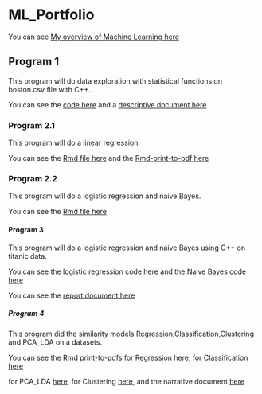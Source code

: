 # ML_Portfolio
 You can see [My overview of Machine Learning here](ML_Overview.pdf) 


## Program 1

This program will do data exploration with statistical  functions on boston.csv file with C++.

You can see the [code here](Program_1.cpp) and a [descriptive document here](boston_document.pdf)


### Program 2.1

This program will do a linear regression.

You can see the [Rmd file here](regression.Rmd) and the [Rmd-print-to-pdf here](regression.pdf)


### Program 2.2

This program will do a logistic regression and naive Bayes.

You can see the [Rmd file here](Classification.Rmd)

#### Program 3

This program will do a logistic regression and naive Bayes using C++ on titanic data.

You can see the logistic regression [code here](LogisticRegression.cpp) and the Naive Bayes [code here](NaiveBayes.cpp)

You can see the [report document here](Report.pdf)

##### Program 4

This program did the similarity models Regression,Classification,Clustering and PCA_LDA on a datasets.

You can see the Rmd print-to-pdfs for Regression [here](RegressionNotebook.pdf), for Classification [here](ClassificationNotebook.pdf)

for PCA_LDA [here](PCA_LDA.pdf), for Clustering [here](ClusteringNotebook.pdf), and the narrative document [here](Searching_For_Similarity.pdf)
 